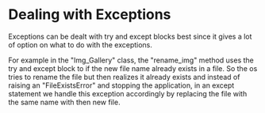 # Dealing with Exceptions

Exceptions can be dealt with try and except blocks best since it gives a lot of option on what to do with the exceptions.

For example in the "Img_Gallery" class, the "rename_img" method uses the try and except block to if the new file name already exists in a file. So the os tries to rename the file but 
then realizes it already exists and instead of raising an "FileExistsError" and stopping the application, in an except statement we handle this exception accordingly by replacing the file with the same name with then new file.
